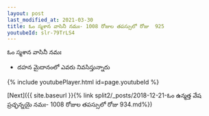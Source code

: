 ```yaml
---
layout: post
last_modified_at: 2021-03-30
title: ఓం స్మశాన వాసినీ నమః- 1008 రోజుల తపస్సులో రోజు  925
youtubeId: slr-79TrLS4
---
```

 
 
 ఓం స్మశాన వాసినీ నమః  
 
 -  దహన మైదానంలో ఎవరు నివసిస్తున్నారు 
 
  
 
  
 
 
 
 
 
 


{% include youtubePlayer.html id=page.youtubeId %}
 
[Next]({{ site.baseurl }}{% link  split2/_posts/2018-12-21-ఓం ఉన్మత్త వేష ప్రచ్ఛన్నయై నమః- 1008 రోజుల తపస్సులో రోజు  934.md%})
 
